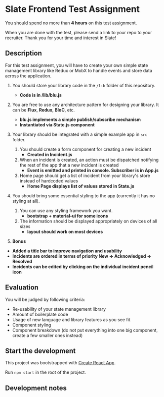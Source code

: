 # Slate Frontend Test Assignment

You should spend no more than **4 hours** on this test assignment.

When you are done with the test, please send a link to your repo to your recruiter.  Thank you for your time and interest in Slate!

## Description

For this test assignment, you will have to create your own simple state management library like Redux or MobX to handle events and store data across the application.

1. You should store your library code in the `/lib` folder of this repository.
	- **Code is in /lib/blu.js**
2. You are free to use any architecture pattern for designing your library. It can be **Flux**, **Redux**, **BloC**, etc.
	- **blu.js implements a simple publish/subscribe mechanism**
	- **Instantiated via State.js component**
3. Your library should be integrated with a simple example app in `src` folder.
    1. You should create a form component for creating a new incident
		- **Created in Incident.js**
    2. When an incident is created, an action must be dispatched notifying the rest of the app that a new incident is created
		- **Event is emitted and printed in console. Subscriber is in App.js**
    3. Home page should get a list of incident from your library's store instead of hardcoded values
		- **Home Page displays list of values stored in State.js**
4. You should bring some essential styling to the app (currently it has no styling at all).
    1. You can use any styling framework you want.
		- **bootstrap + material-ui for some icons**
    2. The information should be displayed appropriately on devices of all sizes
		- **layout should work on most devices**

5. **Bonus**
  - **Added a title bar to improve navigation and usability**
  - **Incidents are ordered in terms of priority New -> Acknowledged -> Resolved**
  - **Incidents can be edited by clicking on the individual incident pencil icon**

## Evaluation

You will be judged by following criteria:

- Re-usability of your state management library
- Amount of boilerplate code
- Usage of new language and library features as you see fit
- Component styling
- Component breakdown (do not put everything into one big component, create a few smaller ones instead)

## Start the development

This project was bootstrapped with [Create React App](https://github.com/facebook/create-react-app).

Run `npm start` in the root of the project.

## Development notes
